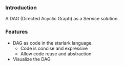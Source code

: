### Introduction
A DAG (Directed Acyclic Graph) as a Service solution.

### Features
- DAG as code in the starlark language.
  - Code is concise and expressive
  - Allow code reuse and abstraction
- Visualize the DAG
